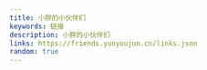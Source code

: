 ```yaml
---
title: 小胖的小伙伴们
keywords: 链接
description: 小胖的小伙伴们
links: https://friends.yunyoujun.cn/links.json
random: true
---
```


<YunLinks :links="frontmatter.links" :random="frontmatter.random" />
